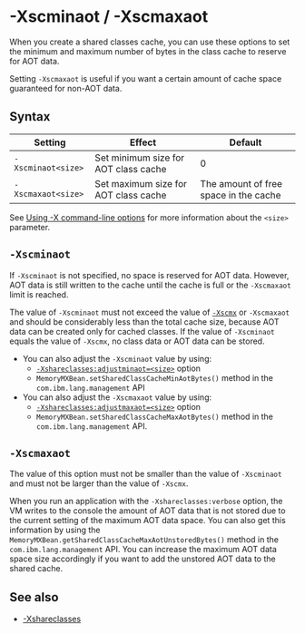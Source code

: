 <!--
* Copyright (c) 2017, 2021 IBM Corp. and others
*
* This program and the accompanying materials are made
* available under the terms of the Eclipse Public License 2.0
* which accompanies this distribution and is available at
* https://www.eclipse.org/legal/epl-2.0/ or the Apache
* License, Version 2.0 which accompanies this distribution and
* is available at https://www.apache.org/licenses/LICENSE-2.0.
*
* This Source Code may also be made available under the
* following Secondary Licenses when the conditions for such
* availability set forth in the Eclipse Public License, v. 2.0
* are satisfied: GNU General Public License, version 2 with
* the GNU Classpath Exception [1] and GNU General Public
* License, version 2 with the OpenJDK Assembly Exception [2].
*
* [1] https://www.gnu.org/software/classpath/license.html
* [2] http://openjdk.java.net/legal/assembly-exception.html
*
* SPDX-License-Identifier: EPL-2.0 OR Apache-2.0 OR GPL-2.0 WITH
* Classpath-exception-2.0 OR LicenseRef-GPL-2.0 WITH Assembly-exception
-->

# -Xscminaot / -Xscmaxaot

When you create a shared classes cache, you can use these options to set the minimum and maximum number of bytes in the class cache to reserve for AOT data.

Setting `-Xscmaxaot` is useful if you want a certain amount of cache space guaranteed for non-AOT data.


## Syntax

| Setting           | Effect                               | Default                                       |
|-------------------|--------------------------------------|-----------------------------------------------|
|`-Xscminaot<size>` | Set minimum size for AOT class cache | 0                                             |
|`-Xscmaxaot<size>` | Set maximum size for AOT class cache | The amount of free space in the cache         |

See [Using -X command-line options](x_jvm_commands.md) for more information about the `<size>` parameter.

## `-Xscminaot`

If `-Xscminaot` is not specified, no space is reserved for AOT data. However, AOT data is still written to the cache until the cache is full or the `-Xscmaxaot` limit is reached. 

The value of `-Xscminaot` must not exceed the value of [`-Xscmx`](xscmx.md) or `-Xscmaxaot` and should be considerably less than the total cache size, because AOT data can be created only for cached classes. If the value of `-Xscminaot` equals the value of `-Xscmx`, no class data or AOT data can be stored.

- You can also adjust the `-Xscminaot` value by using:
    - [`-Xshareclasses:adjustminaot=<size>`](xshareclasses.md#adjustminaot-cache-utility) option
    - `MemoryMXBean.setSharedClassCacheMinAotBytes()` method in the `com.ibm.lang.management` API
- You can also adjust the `-Xscmaxaot` value by using:
    - [`-Xshareclasses:adjustmaxaot=<size>`](xshareclasses.md#adjustmaxaot-cache-utility) option
    - `MemoryMXBean.setSharedClassCacheMaxAotBytes()` method in the `com.ibm.lang.management` API.

## `-Xscmaxaot`

The value of this option must not be smaller than the value of `-Xscminaot` and must not be larger than the value of `-Xscmx`.

When you run an application with the `-Xshareclasses:verbose` option, the VM writes to the console the amount of AOT data that is not stored due to the current setting of the maximum AOT data space. You can also get this information by using the `MemoryMXBean.getSharedClassCacheMaxAotUnstoredBytes()` method in the `com.ibm.lang.management` API. You can increase the maximum AOT data space size accordingly if you want to add the unstored AOT data to the shared cache.

## See also

- [-Xshareclasses](xshareclasses.md#method-specification-syntax "Enables class sharing. This option can take a number of suboptions, some of which are cache utilities.")


<!-- ==== END OF TOPIC ==== xscminaot.md ==== -->
<!-- ==== END OF TOPIC ==== xscmaxaot.md ==== -->
